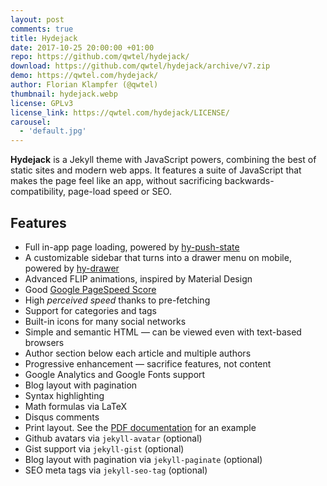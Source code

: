 ```yaml
---
layout: post
comments: true
title: Hydejack
date: 2017-10-25 20:00:00 +01:00
repo: https://github.com/qwtel/hydejack/
download: https://github.com/qwtel/hydejack/archive/v7.zip
demo: https://qwtel.com/hydejack/
author: Florian Klampfer (@qwtel)
thumbnail: hydejack.webp
license: GPLv3
license_link: https://qwtel.com/hydejack/LICENSE/
carousel:
  - 'default.jpg'
---
```


**Hydejack** is a Jekyll theme with JavaScript powers, combining the best of static sites and modern web apps.
It features a suite of JavaScript that makes the page feel like an app, without sacrificing backwards-compatibility, page-load speed or SEO.

## Features

* Full in-app page loading, powered by [hy-push-state]
* A customizable sidebar that turns into a drawer menu on mobile, powered by [hy-drawer]
* Advanced FLIP animations, inspired by Material Design
* Good [Google PageSpeed Score][gpss]
* High *perceived speed* thanks to pre-fetching
* Support for categories and tags
* Built-in icons for many social networks
* Simple and semantic HTML — can be viewed even with text-based browsers
* Author section below each article and multiple authors
* Progressive enhancement — sacrifice features, not content
* Google Analytics and Google Fonts support
* Blog layout with pagination
* Syntax highlighting
* Math formulas via LaTeX
* Disqus comments
* Print layout. See the [PDF documentation][pdf] for an example
* Github avatars via `jekyll-avatar` (optional)
* Gist support via `jekyll-gist` (optional)
* Blog layout with pagination via `jekyll-paginate` (optional)
* SEO meta tags via `jekyll-seo-tag` (optional)

[gpss]: https://developers.google.com/speed/pagespeed/insights/?url=https%3A%2F%2Fqwtel.com%2Fhydejack%2F
[pdf]: https://github.com/qwtel/hydejack/releases/download/v7.0.0/Documentation._.Hydejack.pdf
[hy-push-state]: https://qwtel.com/projects/hy-push-state/
[hy-drawer]: https://qwtel.com/projects/hy-drawer/
